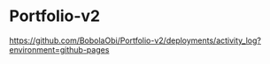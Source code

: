 # Portfolio-v2

https://github.com/BobolaObi/Portfolio-v2/deployments/activity_log?environment=github-pages
